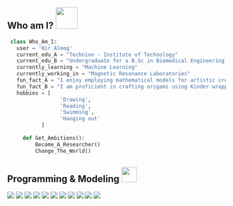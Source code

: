 ## Who am I? <img src="https://github.com/Nir-Al/Nir-Al/assets/140895618/29c90741-cb14-4519-ba6c-3cf49204a9ac" width="50">

 ```python
  class Who_Am_I:
    user = 'Nir Almog'
	current_edu_A = "Technion - Institute of Technology"
    current_edu_B = "Undergraduate for a B.Sc in Biomedical Engineering and Physics"
    currently_learning = "Machine Learning"
    currently_working_in = "Magnetic Resonance Laboratories"
    fun_fact_A = "I enjoy employing mathematical models for artistic creation"
    fun_fact_B = "I am proficient in crafting origami using Kinder wrappings"
	hobbies = [
                  'Drawing',
                  'Reading',
	              'Swimming',
	              'Hanging out'
			]
	
	  def Get_Ambitions():
		  Become_A_Researcher()
		  Change_The_World()

 ```

## Programming & Modeling <img src = "https://i.pinimg.com/originals/65/c4/f4/65c4f452571be1261e9c623f7da488ac.gif" width = 35px>
<p>
    <a href="#"><img src="https://img.shields.io/badge/Python-blue"></a>
    <a href="#"><img src="https://img.shields.io/badge/MATLAB-orange"></a>
    <a href="#"><img src="https://img.shields.io/badge/Julia-purple"></a>
    <a href="#"><img src="https://img.shields.io/badge/Simulink-red"></a>
    <a href="#"><img src="https://img.shields.io/badge/Simscape-7298cf"></a>
    <a href="#"><img src="https://img.shields.io/badge/VSCode-287ef7"></a> 
    <a href="#"><img src="https://img.shields.io/badge/Rhino-bd0404"></a> 
    <a href="#"><img src="https://img.shields.io/badge/ANSYS-Maxwell-f7ce28"></a> 
    <a href="#"><img src="https://img.shields.io/badge/Autodesk-Fusion-ff9a26"></a> 
    <a href="#"><img src="https://img.shields.io/badge/Autodesk-Inventor-ebbe09"></a> 
    <a href="#"><img src="https://img.shields.io/badge/LT-Spice-820707"></a> 
</p>


